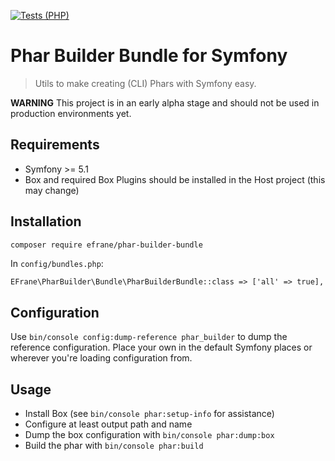 [![Tests (PHP)](https://github.com/eFrane/phar-builder-bundle/actions/workflows/phpunit.yml/badge.svg?branch=master)](https://github.com/eFrane/phar-builder-bundle/actions/workflows/phpunit.yml)

# Phar Builder Bundle for Symfony

> Utils to make creating (CLI) Phars with Symfony easy.

**WARNING** This project is in an early alpha stage and should not be used in production
environments yet. 

## Requirements

* Symfony >= 5.1
* Box and required Box Plugins should be installed in the Host project (this may change)

## Installation

```bash
composer require efrane/phar-builder-bundle
``` 

In `config/bundles.php`:

```
EFrane\PharBuilder\Bundle\PharBuilderBundle::class => ['all' => true],
```

## Configuration

Use `bin/console config:dump-reference phar_builder` to dump the reference configuration.
Place your own in the default Symfony places or wherever you're loading configuration from.

## Usage

* Install Box (see `bin/console phar:setup-info` for assistance)
* Configure at least output path and name
* Dump the box configuration with `bin/console phar:dump:box`
* Build the phar with `bin/console phar:build`
